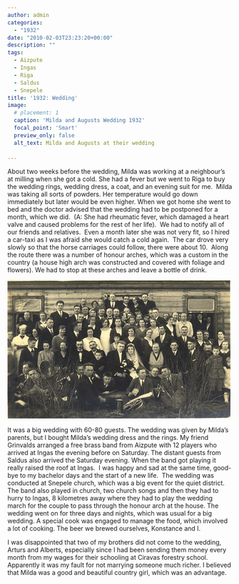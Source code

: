 ```yaml
---
author: admin
categories:
  - "1932"
date: "2010-02-03T23:23:20+00:00"
description: ""
tags:
  - Aizpute
  - Ingas
  - Riga
  - Saldus
  - Snepele
title: '1932: Wedding'
image:
  # placement: 1
  caption: 'Milda and Augusts Wedding 1932'
  focal_point: 'Smart'
  preview_only: false
  alt_text: Milda and Augusts at their wedding

---
```

About two weeks before the wedding, Milda was working at a neighbour’s at milling when she got a cold. She had a fever but we went to Riga to buy the wedding rings, wedding dress, a coat, and an evening suit for me.  Milda was taking all sorts of powders. Her temperature would go down immediately but later would be even higher. When we got home she went to bed and the doctor advised that the wedding had to be postponed for a month, which we did.  (A: She had rheumatic fever, which damaged a heart valve and caused problems for the rest of her life).  We had to notify all of our friends and relatives.  Even a month later she was not very fit, so I hired a car-taxi as I was afraid she would catch a cold again.  The car drove very slowly so that the horse carriages could follow, there were about 10.  Along the route there was a number of honour arches, which was a custom in the country (a house high arch was constructed and covered with foliage and flowers). We had to stop at these arches and leave a bottle of drink.

![Wedding party at Ingas 1932](weddingparty.jpg "wedding party")

It was a big wedding with 60-80 guests. The wedding was given by Milda’s parents, but I bought Milda’s wedding dress and the rings. My friend Grinvalds arranged a free brass band from Aizpute with 12 players who arrived at Ingas the evening before on Saturday. The distant guests from Saldus also arrived the Saturday evening. When the band got playing it really raised the roof at Ingas.  I was happy and sad at the same time, good-bye to my bachelor days and the start of a new life.  The wedding was conducted at Snepele church, which was a big event for the quiet district. The band also played in church, two church songs and then they had to hurry to Ingas, 8 kilometres away where they had to play the wedding march for the couple to pass through the honour arch at the house. The wedding went on for three days and nights, which was usual for a big wedding. A special cook was engaged to manage the food, which involved a lot of cooking. The beer we brewed ourselves, Konstance and I.

I was disappointed that two of my brothers did not come to the wedding, Arturs and Alberts, especially since I had been sending them money every month from my wages for their schooling at Ciravas forestry school. Apparently it was my fault for not marrying someone much richer. I believed that Milda was a good and beautiful country girl, which was an advantage.
